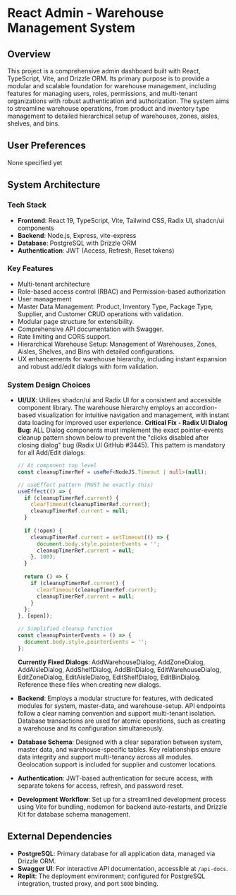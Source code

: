 # React Admin - Warehouse Management System

## Overview
This project is a comprehensive admin dashboard built with React, TypeScript, Vite, and Drizzle ORM. Its primary purpose is to provide a modular and scalable foundation for warehouse management, including features for managing users, roles, permissions, and multi-tenant organizations with robust authentication and authorization. The system aims to streamline warehouse operations, from product and inventory type management to detailed hierarchical setup of warehouses, zones, aisles, shelves, and bins.

## User Preferences
None specified yet

## System Architecture

### Tech Stack
- **Frontend**: React 19, TypeScript, Vite, Tailwind CSS, Radix UI, shadcn/ui components
- **Backend**: Node.js, Express, vite-express
- **Database**: PostgreSQL with Drizzle ORM
- **Authentication**: JWT (Access, Refresh, Reset tokens)

### Key Features
- Multi-tenant architecture
- Role-based access control (RBAC) and Permission-based authorization
- User management
- Master Data Management: Product, Inventory Type, Package Type, Supplier, and Customer CRUD operations with validation.
- Modular page structure for extensibility.
- Comprehensive API documentation with Swagger.
- Rate limiting and CORS support.
- Hierarchical Warehouse Setup: Management of Warehouses, Zones, Aisles, Shelves, and Bins with detailed configurations.
- UX enhancements for warehouse hierarchy, including instant expansion and robust add/edit dialogs with form validation.

### System Design Choices
- **UI/UX**: Utilizes shadcn/ui and Radix UI for a consistent and accessible component library. The warehouse hierarchy employs an accordion-based visualization for intuitive navigation and management, with instant data loading for improved user experience. **Critical Fix - Radix UI Dialog Bug**: ALL Dialog components must implement the exact pointer-events cleanup pattern shown below to prevent the "clicks disabled after closing dialog" bug (Radix UI GitHub #3445). This pattern is mandatory for all Add/Edit dialogs:
  
  ```typescript
  // At component top level
  const cleanupTimerRef = useRef<NodeJS.Timeout | null>(null);
  
  // useEffect pattern (MUST be exactly this)
  useEffect(() => {
    if (cleanupTimerRef.current) {
      clearTimeout(cleanupTimerRef.current);
      cleanupTimerRef.current = null;
    }
    
    if (!open) {
      cleanupTimerRef.current = setTimeout(() => {
        document.body.style.pointerEvents = '';
        cleanupTimerRef.current = null;
      }, 100);
    }
    
    return () => {
      if (cleanupTimerRef.current) {
        clearTimeout(cleanupTimerRef.current);
        cleanupTimerRef.current = null;
      }
    };
  }, [open]);
  
  // Simplified cleanup function
  const cleanupPointerEvents = () => {
    document.body.style.pointerEvents = '';
  };
  ```
  
  **Currently Fixed Dialogs**: AddWarehouseDialog, AddZoneDialog, AddAisleDialog, AddShelfDialog, AddBinDialog, EditWarehouseDialog, EditZoneDialog, EditAisleDialog, EditShelfDialog, EditBinDialog. Reference these files when creating new dialogs.
- **Backend**: Employs a modular structure for features, with dedicated modules for system, master-data, and warehouse-setup. API endpoints follow a clear naming convention and support multi-tenant isolation. Database transactions are used for atomic operations, such as creating a warehouse and its configuration simultaneously.
- **Database Schema**: Designed with a clear separation between system, master data, and warehouse-specific tables. Key relationships ensure data integrity and support multi-tenancy across all modules. Geolocation support is included for supplier and customer locations.
- **Authentication**: JWT-based authentication for secure access, with separate tokens for access, refresh, and password reset.
- **Development Workflow**: Set up for a streamlined development process using Vite for bundling, nodemon for backend auto-restarts, and Drizzle Kit for database schema management.

## External Dependencies
- **PostgreSQL**: Primary database for all application data, managed via Drizzle ORM.
- **Swagger UI**: For interactive API documentation, accessible at `/api-docs`.
- **Replit**: The deployment environment; configured for PostgreSQL integration, trusted proxy, and port `5000` binding.